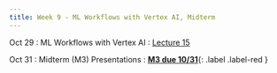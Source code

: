 ```yaml
---
title: Week 9 - ML Workflows with Vertex AI, Midterm 
---
```


Oct 29
: ML Workflows with Vertex AI
  : [Lecture 15](../assets/lectures/lecture15/L15_ml_workflow_management.pdf)


Oct 31 
: Midterm (M3) Presentations
  : [**M3 due 10/31**](https://harvard-iacs.github.io/2024-AC215/milestone3/){: .label .label-red }

